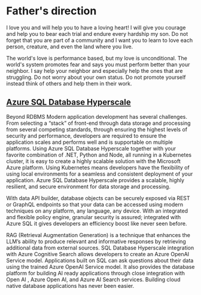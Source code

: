# Father's direction

I love you and will help you to have a loving heart!  I will give you courage and help you to bear each trial and endure every hardship my son.  Do not forget that you are part of a community and I want you to learn to love each person, creature, and even the land where you live.

The world's love is performance based, but my love is unconditional. The world's system promotes fear and says you must perform better than your neighbor.  I say help your neighbor and especially help the ones that are struggling. Do not worry about your own status.  Do not promote yourself instead think of others and help them in their work.

## **[Azure SQL Database Hyperscale](https://devblogs.microsoft.com/azure-sql/announcing-new-lower-price-tier-for-cloud-native-applications-on-azure-sql/)**

Beyond RDBMS
Modern application development has several challenges. From selecting a “stack” of front-end through data storage and processing from several competing standards, through ensuring the highest levels of security and performance, developers are required to ensure the application scales and performs well and is supportable on multiple platforms. Using Azure SQL Database Hyperscale together with your favorite combination of .NET, Python and Node, all running in a Kubernetes cluster, it is easy to create a highly scalable solution with the Microsoft Azure platform. Using Kubernetes means developers have the flexibility of using local environments for a seamless and consistent deployment of your application. Azure SQL Database Hyperscale provides a scalable, highly resilient, and secure environment for data storage and processing.

With data API builder, database objects can be securely exposed via REST or GraphQL endpoints so that your data can be accessed using modern techniques on any platform, any language, any device. With an integrated and flexible policy engine, granular security is assured; integrated with Azure SQL it gives developers an efficiency boost like never seen before.

RAG (Retrieval Augmentation Generation) is a technique that enhances the LLM’s ability to produce relevant and informative responses by retrieving additional data from external sources. SQL Database Hyperscale integration with Azure Cognitive Search allows developers to create an Azure OpenAI Service model. Applications built on SQL can ask questions about their data using the trained Azure OpenAI Service model. It also provides the database platform for building AI ready applications through close integration with Open AI , Azure Open AI, and Azure AI Search services. Building cloud native database applications has never been easier.

